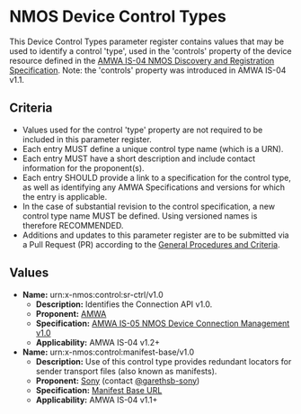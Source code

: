 # NMOS Device Control Types

This Device Control Types parameter register contains values that may be used to identify a control 'type', used in the 'controls' property of the device resource defined in the [AMWA IS-04 NMOS Discovery and Registration Specification](https://amwa-tv.github.io/nmos-discovery-registration). Note: the 'controls' property was introduced in AMWA IS-04 v1.1.

## Criteria

- Values used for the control 'type' property are not required to be included in this parameter register.
- Each entry MUST define a unique control type name (which is a URN).
- Each entry MUST have a short description and include contact information for the proponent(s).
- Each entry SHOULD provide a link to a specification for the control type, as well as identifying any AMWA Specifications and versions for which the entry is applicable.
- In the case of substantial revision to the control specification, a new control type name MUST be defined. Using versioned names is therefore RECOMMENDED.
- Additions and updates to this parameter register are to be submitted via a Pull Request (PR) according to the [General Procedures and Criteria](../README.md#general-procedures-and-criteria).

## Values

- **Name:** urn:x-nmos:control:sr-ctrl/v1.0
  - **Description:** Identifies the Connection API v1.0.
  - **Proponent:** [AMWA](https://github.com/AMWA-TV)
  - **Specification:** [AMWA IS-05 NMOS Device Connection Management v1.0](https://amwa-tv.github.io/nmos-device-connection-management/tree/v1.0.x)
  - **Applicability:** AMWA IS-04 v1.2+
- **Name:** urn:x-nmos:control:manifest-base/v1.0
  - **Description:** Use of this control type provides redundant locators for sender transport files (also known as manifests).
  - **Proponent:** [Sony](https://github.com/sony) (contact [@garethsb-sony](https://github.com/garethsb-sony))
  - **Specification:** [Manifest Base URL](manifest-base.md)
  - **Applicability:** AMWA IS-04 v1.1+
